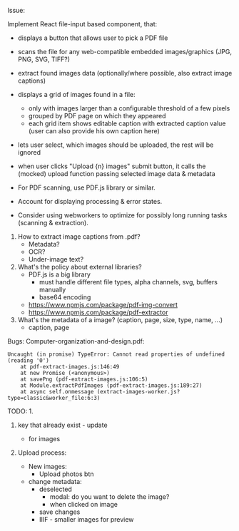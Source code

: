 Issue:

Implement React file-input based component, that:
- displays a button that allows user to pick a PDF file
- scans the file for any web-compatible embedded images/graphics (JPG, PNG, SVG, TIFF?)
- extract found images data (optionally/where possible, also extract image captions)
- displays a grid of images found in a file:
    - only with images larger than a configurable threshold of a few pixels
    - grouped by PDF page on which they appeared
    - each grid item shows editable caption with extracted caption value (user can also provide his own caption here)
- lets user select, which images should be uploaded, the rest will be ignored
- when user clicks "Upload {n} images" submit button, it calls the (mocked) upload function passing selected image data & metadata

- For PDF scanning, use PDF.js library or similar.
- Account for displaying processing & error states.
- Consider using webworkers to optimize for possibly long running tasks (scanning & extraction).

1. How to extract image captions from .pdf?
    - Metadata?
    - OCR?
    - Under-image text?
2. What's the policy about external libraries?
    - PDF.js is a big library
        - must handle different file types, alpha channels, svg, buffers manually
        - base64 encoding
    - https://www.npmjs.com/package/pdf-img-convert
    - https://www.npmjs.com/package/pdf-extractor
3. What's the metadata of a image? (caption, page, size, type, name, ...)
    - caption, page

Bugs:
Computer-organization-and-design.pdf:
```
Uncaught (in promise) TypeError: Cannot read properties of undefined (reading '0')
    at pdf-extract-images.js:146:49
    at new Promise (<anonymous>)
    at savePng (pdf-extract-images.js:106:5)
    at Module.extractPdfImages (pdf-extract-images.js:189:27)
    at async self.onmessage (extract-images-worker.js?type=classic&worker_file:6:3)
```


TODO:
1. 

1. key that already exist - update
    - for images

2. Upload process:
    - New images:
        - Upload photos btn
    - change metadata:
        - deselected
            - modal: do you want to delete the image?
            - when clicked on image
        - save changes
        - IIIF - smaller images for preview